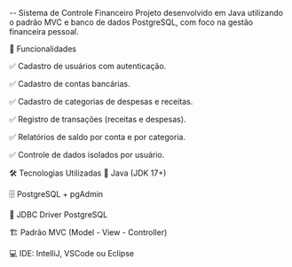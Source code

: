 -- Sistema de Controle Financeiro
Projeto desenvolvido em Java utilizando o padrão MVC e banco de dados PostgreSQL, com foco na gestão financeira pessoal.

🚀 Funcionalidades

✅ Cadastro de usuários com autenticação.

✅ Cadastro de contas bancárias.

✅ Cadastro de categorias de despesas e receitas.

✅ Registro de transações (receitas e despesas).

✅ Relatórios de saldo por conta e por categoria.

✅ Controle de dados isolados por usuário.

🛠️ Tecnologias Utilizadas
🧠 Java (JDK 17+)

🗄️ PostgreSQL + pgAdmin

🔗 JDBC Driver PostgreSQL

🏗️ Padrão MVC (Model - View - Controller)

💻 IDE: IntelliJ, VSCode ou Eclipse

